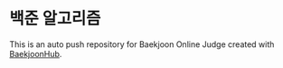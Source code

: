 # 백준 알고리즘
This is an auto push repository for Baekjoon Online Judge created with [BaekjoonHub](https://github.com/BaekjoonHub/BaekjoonHub).
